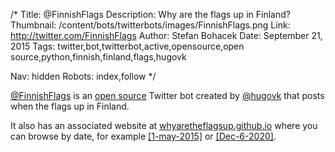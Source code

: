/*
Title: @FinnishFlags
Description: Why are the flags up in Finland?
Thumbnail: /content/bots/twitterbots/images/FinnishFlags.png
Link: http://twitter.com/FinnishFlags
Author: Stefan Bohacek
Date: September 21, 2015
Tags: twitter,bot,twitterbot,active,opensource,open source,python,finnish,finland,flags,hugovk

Nav: hidden
Robots: index,follow
*/

[@FinnishFlags](https://twitter.com/FinnishFlags) is an [open source](https://github.com/hugovk/whyaretheflagsup) Twitter bot created by [@hugovk](https://twitter.com/hugovk) that posts when the flags up in Finland.

It also has an associated website at [whyaretheflagsup.github.io](https://whyaretheflagsup.github.io/) where you can browse by date, for example [[1-may-2015]](https://whyaretheflagsup.github.io/?date=1-may-2015) or [[Dec-6-2020]](https://whyaretheflagsup.github.io/?date=Dec-6-2020).
